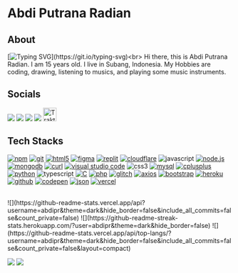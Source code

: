 # Abdi Putrana Radian
## About
[![Typing SVG](https://readme-typing-svg.demolab.com?font=Fira+Code&pause=1000&color=335DDD&center=true&vCenter=true&random=false&width=435&lines=Hi+there!+I'm+Abdi;I+am+a+programmer;I+do+anything+interesting;Connect+with+me!)](https://git.io/typing-svg)<br>
Hi there, this is Abdi Putrana Radian. I am 15 years old. I live in Subang, Indonesia. My Hobbies are coding, drawing, listening to musics, and playing some music instruments.

## Socials
[![](https://img.shields.io/badge/Instagram-%23E4405F.svg?logo=Instagram&logoColor=white)](https://instagram.com/abdiputranar)
[![](https://img.shields.io/badge/YouTube-%23FF0000.svg?logo=YouTube&logoColor=white)](https://youtube.com/@abdipr)
[![](https://img.shields.io/badge/X-%23000000.svg?logo=X&logoColor=white)](https://twitter.com/abdiputranar)
[![](https://img.shields.io/badge/TikTok-%23000000.svg?logo=TikTok&logoColor=white)](https://www.tiktok.com/@abdiputranar)
<a href="https://trakteer.id/abdipr" target="_blank"><img id="wse-buttons-preview" src="https://cdn.trakteer.id/images/embed/trbtn-red-1.png?date=18-11-2023" height="30" style="border: 0px; height: 30px;" alt="Trakteer Saya"></a>

## Tech Stacks
<a href='https://www.npmjs.com' target="_blank"><img alt='npm' src='https://img.shields.io/badge/npm-100000?style=flat-square&logo=npm&logoColor=white&labelColor=CB3837&color=CB3837'/></a>
<a href='https://git-scm.com/' target="_blank"><img alt='git' src='https://img.shields.io/badge/Git-100000?style=flat-square&logo=git&logoColor=white&labelColor=F05032&color=F05032'/></a>
<a href='https://www.w3.org/html/logo/' target="_blank"><img alt='html5' src='https://img.shields.io/badge/HTML5-100000?style=flat-square&logo=html5&logoColor=white&labelColor=E34F26&color=E34F26'/></a>
<a href='https://figma.com' target="_blank"><img alt='figma' src='https://img.shields.io/badge/Figma-100000?style=flat-square&logo=figma&logoColor=white&labelColor=F24E1E&color=F24E1E'/></a>
<a href='https://figma.com' target="_blank"><img alt='replit' src='https://img.shields.io/badge/Replit-100000?style=flat-square&logo=replit&logoColor=white&labelColor=F26207&color=F26207'/></a>
<a href='https://cloudflare.com' target="_blank"><img alt='cloudflare' src='https://img.shields.io/badge/Cloudflare-100000?style=flat-square&logo=cloudflare&logoColor=FFFFFF&labelColor=F38020&color=F38020'/></a>
<img alt='javascript' src='https://img.shields.io/badge/Javascript-100000?style=flat-square&logo=javascript&logoColor=F7DF1E&labelColor=000000&color=F7DF1E'/>
<a href='https://nodejs.org' target="_blank"><img alt='node.js' src='https://img.shields.io/badge/Node.js-100000?style=flat-square&logo=node.js&logoColor=FFFFFF&labelColor=339933&color=339933'/></a>
<a href='https://mongodb.com' target="_blank"><img alt='mongodb' src='https://img.shields.io/badge/MongoDB-100000?style=flat-square&logo=mongodb&logoColor=FFFFFF&labelColor=47A248&color=47A248'/></a>
<a href='https://curl.haxx.se' target="_blank"><img alt='curl' src='https://img.shields.io/badge/cURL-100000?style=flat-square&logo=curl&logoColor=FFFFFF&labelColor=073551&color=073551'/></a>
<a href='https://code.visualstudio.com/' target="_blank"><img alt='visual studio code' src='https://img.shields.io/badge/VSCode-100000?style=flat-square&logo=visual studio code&logoColor=FFFFFF&labelColor=007ACC&color=007ACC'/></a>
<img alt='css3' src='https://img.shields.io/badge/CSS3-100000?style=flat-square&logo=css3&logoColor=FFFFFF&labelColor=1572B6&color=1572B6'/>
<a href='https://mysql.com' target="_blank"><img alt='mysql' src='https://img.shields.io/badge/MySQL-100000?style=flat-square&logo=mysql&logoColor=FFFFFF&labelColor=4479A1&color=4479A1'/></a>
<a href='' target="_blank"><img alt='cplusplus' src='https://img.shields.io/badge/C++-100000?style=flat-square&logo=cplusplus&logoColor=FFFFFF&labelColor=00599C&color=00599C'/></a>
<a href='https://python.org' target="_blank"><img alt='python' src='https://img.shields.io/badge/Python-100000?style=flat-square&logo=python&logoColor=FFFFFF&labelColor=3776AB&color=3776AB'/></a>
<img alt='typescript' src='https://img.shields.io/badge/TypeScript-100000?style=flat-square&logo=typescript&logoColor=FFFFFF&labelColor=3178C6&color=3178C6'/>
<a href='' target="_blank"><img alt='C' src='https://img.shields.io/badge/C-100000?style=flat-square&logo=C&logoColor=FFFFFF&labelColor=A8B9CC&color=A8B9CC'/></a>
<a href='https://php.net' target="_blank"><img alt='php' src='https://img.shields.io/badge/PHP-100000?style=flat-square&logo=php&logoColor=FFFFFF&labelColor=777BB4&color=777BB4'/></a>
<a href='https://glitch.com' target="_blank"><img alt='glitch' src='https://img.shields.io/badge/Glitch-100000?style=flat-square&logo=glitch&logoColor=FFFFFF&labelColor=3333FF&color=3333FF'/></a>
<a href='https://axios-http.com' target="_blank"><img alt='axios' src='https://img.shields.io/badge/Axios-100000?style=flat-square&logo=axios&logoColor=FFFFFF&labelColor=5A29E4&color=5A29E4'/></a>
<a href='https://getbootstrap.com/' target="_blank"><img alt='bootstrap' src='https://img.shields.io/badge/Bootstrap-100000?style=flat-square&logo=bootstrap&logoColor=FFFFFF&labelColor=7952B3&color=7952B3'/></a>
<a href='https://heroku.com/' target="_blank"><img alt='heroku' src='https://img.shields.io/badge/Heroku-100000?style=flat-square&logo=heroku&logoColor=FFFFFF&labelColor=430098&color=430098'/></a>
<a href='https://github.com/' target="_blank"><img alt='github' src='https://img.shields.io/badge/GitHub-100000?style=flat-square&logo=github&logoColor=FFFFFF&labelColor=181717&color=181717'/></a>
<a href='https://codepen.io/' target="_blank"><img alt='codepen' src='https://img.shields.io/badge/CodePen-100000?style=flat-square&logo=codepen&logoColor=FFFFFF&labelColor=000000&color=000000'/></a>
<a href='https://json.org' target="_blank"><img alt='json' src='https://img.shields.io/badge/JSON-100000?style=flat-square&logo=json&logoColor=FFFFFF&labelColor=000000&color=000000'/></a>
<a href='https://vercel.com' target="_blank"><img alt='vercel' src='https://img.shields.io/badge/Vercel-100000?style=flat-square&logo=vercel&logoColor=FFFFFF&labelColor=000000&color=000000'/></a>

<br>
![](https://github-readme-stats.vercel.app/api?username=abdipr&theme=dark&hide_border=false&include_all_commits=false&count_private=false)
![](https://github-readme-streak-stats.herokuapp.com/?user=abdipr&theme=dark&hide_border=false)
![](https://github-readme-stats.vercel.app/api/top-langs/?username=abdipr&theme=dark&hide_border=false&include_all_commits=false&count_private=false&layout=compact)

![](https://img.shields.io/github/followers/abdipr)
![](https://komarev.com/ghpvc/?username=abdipr&style=flat)
